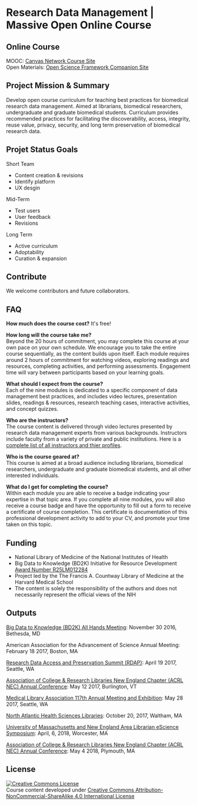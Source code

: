 # Research Data Management | Massive Open Online Course

## Online Course
MOOC: [Canvas Network Course Site](http://bit.ly/HMS-RDM-MOOC)
<br>
Open Materials: [Open Science Framework Companion Site](https://osf.io/vrnfx/)

## Project Mission & Summary
Develop open course curriculum for teaching best practices for biomedical research data management. Aimed at librarians, biomedical researchers, undergraduate and graduate biomedical students. Curriculum provides recommended practices for facilitating the discoverability, access, integrity, reuse value, privacy, security, and long term preservation of biomedical research data.

## Projet Status Goals
Short Team
- Content creation & revisions
- Identify platform
- UX desgin

Mid-Term
- Test users
- User feedback
- Revisions

Long Term
- Active curriculum
- Adoptability
- Curation & expansion

## Contribute
We welcome contributors and future collaborators.

## FAQ
<b>How much does the course cost?</b>
It's free!

<b>How long will the course take me?</b><br>
Beyond the 20 hours of commitment, you may complete this course at your own pace on your own schedule. We encourage you to take the entire course sequentially, as the content builds upon itself. Each module requires around 2 hours of commitment for watching videos, exploring readings and resources, completing activities, and performing assessments. Engagement time will vary between participants based on your learning goals.

<b>What should I expect from the course?</b><br>
Each of the nine modules is dedicated to a specific component of data management best practices, and includes video lectures, presentation slides, readings & resources, research teaching cases, interactive activities, and concept quizzes.

<b>Who are the instructors?</b><br>
The course content is delivered through video lectures presented by research data management experts from various backgrounds. Instructors include faculty from a variety of private and public institutions. Here is a [complete list of all instructors and thier profiles](https://osf.io/vrnfx/wiki/Instructor%20Profiles/).

<b>Who is the course geared at?</b><br>
This course is aimed at a broad audience including librarians, biomedical researchers, undergraduate and graduate biomedical students, and all other interested individuals.

<b>What do I get for completing the course?</b><br>
Within each module you are able to receive a badge indicating your expertise in that topic area. If you complete all nine modules, you will also receive a course badge and have the opportunity to fill out a form to receive a certificate of course completion. This certificate is documentation of this professional development activity to add to your CV, and promote your time taken on this topic.

## Funding 
- National Library of Medicine of the National Institutes of Health 
- Big Data to Knowledge (BD2K) Initiative for Resource Development [Award Number R25LM012284](https://projectreporter.nih.gov/project_info_description.cfm?icde=0&aid=9035943)
- Project led by the The Francis A. Countway Library of Medicine at the Harvard Medical School
- The content is solely the responsibility of the authors and does not necessarily represent the official views of the NIH

## Outputs
[Big Data to Knowledge (BD2K) All Hands Meeting](http://doi.org/10.13028/M23W2S): November 30 2016, Bethesda, MD

American Association for the Advancement of Science Annual Meeting: February 18 2017, Boston, MA

[Research Data Access and Preservation Summit (RDAP)](https://doi.org/10.17605/OSF.IO/ADKSU): April 19 2017, Seattle, WA

[Association of College & Research Libraries New England Chapter (ACRL NEC) Annual Conference](http://works.bepress.com/juliegoldman/27/): May 12 2017, Burlington, VT

[Medical Library Association 117th Annual Meeting and Exhibition](http://works.bepress.com/juliegoldman/23): May 28 2017, Seattle, WA

[North Atlantic Health Sciences Libraries](https://doi.org/10.17605/OSF.IO/FMD4C): October 20, 2017, Waltham, MA

[University of Massachusetts and New England Area Librarian eScience Symposium](https://doi.org/10.17605/OSF.IO/NQM72): April, 6, 2018, Worcester, MA

[Association of College & Research Libraries New England Chapter (ACRL NEC) Annual Conference](https://doi.org/10.17605/OSF.IO/M3UC2): May 4 2018, Plymouth, MA

## License
<a rel="license" href="http://creativecommons.org/licenses/by-nc-sa/4.0/"><img alt="Creative Commons License" style="border-width:0" src="https://i.creativecommons.org/l/by-nc-sa/4.0/80x15.png" /></a><br />
Course content developed under [Creative Commons Attribution-NonCommercial-ShareAlike 4.0 International License](https://creativecommons.org/licenses/by-nc-sa/4.0/)
